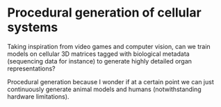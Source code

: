 # Procedural generation of cellular systems

Taking inspiration from video games and computer vision, can we train models on cellular 3D matrices tagged with biological metadata (sequencing data for instance) to generate highly detailed organ representations?

Procedural generation because I wonder if at a certain point we can just continuously generate animal models and humans (notwithstanding hardware limitations).
